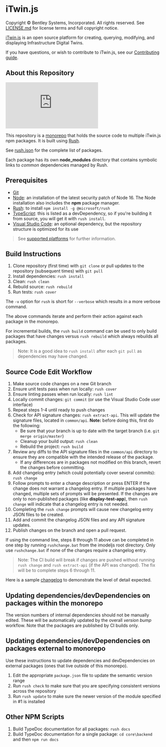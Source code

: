 ﻿# iTwin.js

Copyright © Bentley Systems, Incorporated. All rights reserved. See [LICENSE.md](./LICENSE.md) for license terms and full copyright notice.

[iTwin.js](http://www.itwinjs.org) is an open source platform for creating, querying, modifying, and displaying Infrastructure Digital Twins.

If you have questions, or wish to contribute to iTwin.js, see our [Contributing guide](./CONTRIBUTING.md).

## About this Repository

[![Build status](https://dev.azure.com/imodeljs/imodeljs/_apis/build/status/iModel.js)](https://dev.azure.com/imodeljs/imodeljs/_build/latest?definitionId=12)

This repository is a [monorepo](https://en.wikipedia.org/wiki/Monorepo) that holds the source code to multiple iTwin.js npm packages. It is built using [Rush](http://rushjs.io/).

See [rush.json](./rush.json) for the complete list of packages.

Each package has its own **node_modules** directory that contains symbolic links to *common* dependencies managed by Rush.

## Prerequisites

- [Git](https://git-scm.com/)
- [Node](https://nodejs.org/en/): an installation of the latest security patch of Node 16. The Node installation also includes the **npm** package manager.
- [Rush](https://github.com/Microsoft/web-build-tools/wiki/Rush): to install `npm install -g @microsoft/rush`
- [TypeScript](https://www.typescriptlang.org/): this is listed as a devDependency, so if you're building it from source, you will get it with `rush install`.
- [Visual Studio Code](https://code.visualstudio.com/): an optional dependency, but the repository structure is optimized for its use

> See [supported platforms](./docs/learning/SupportedPlatforms.md) for further information.

## Build Instructions

1. Clone repository (first time) with `git clone` or pull updates to the repository (subsequent times) with `git pull`
2. Install dependencies: `rush install`
3. Clean: `rush clean`
4. Rebuild source: `rush rebuild`
5. Run tests: `rush cover`

The `-v` option for `rush` is short for `--verbose` which results in a more verbose command.

The above commands iterate and perform their action against each package in the monorepo.

For incremental builds, the `rush build` command can be used to only build packages that have changes versus `rush rebuild` which always rebuilds all packages.

> Note: It is a good idea to `rush install` after each `git pull` as dependencies may have changed.

## Source Code Edit Workflow

1. Make source code changes on a new Git branch
2. Ensure unit tests pass when run locally: `rush cover`
3. Ensure linting passes when run locally: `rush lint`
4. Locally commit changes: `git commit` (or use the Visual Studio Code user interface)
5. Repeat steps 1-4 until ready to push changes
6. Check for API signature changes: `rush extract-api`. This will update the signature files, located in `common/api`. __Note:__ before doing this, first do the following:
    - Be sure that your branch is up to date with the target branch (i.e. `git merge origin/master`)
    - Cleanup your build output: `rush clean`
    - Rebuild the project: `rush build`
7. Review any diffs to the API signature files in the `common/api` directory to ensure they are compatible with the intended release of the package.
    - If any differences are in packages not modified on this branch, revert the changes before committing.
8. Add changelog entry (which could potentially cover several commits): `rush change`
9. Follow prompts to enter a change description or press ENTER if the change does not warrant a changelog entry. If multiple packages have changed, multiple sets of prompts will be presented. If the changes are only to non-published packages (like **display-test-app**), then `rush change` will indicate that a changelog entry is not needed.
10. Completing the `rush change` prompts will cause new changelog entry JSON files to be created.
11. Add and commit the changelog JSON files and any API signature updates.
12. Publish changes on the branch and open a pull request.

If using the command line, steps 8 through 11 above can be completed in one step by running `rushchange.bat` from the imodeljs root directory.
Only use `rushchange.bat` if none of the changes require a changelog entry.
> Note: The CI build will break if changes are pushed without running `rush change` and `rush extract-api` (if the API was changed). The fix will be to complete steps 6 through 11.

Here is a sample [changelog](https://github.com/microsoft/rushstack/blob/master/apps/rush/CHANGELOG.md) to demonstrate the level of detail expected.

## Updating dependencies/devDependencies on packages within the monorepo

The version numbers of internal dependencies should not be manually edited.
These will be automatically updated by the overall *version bump* workflow.
Note that the packages are published by CI builds only.

## Updating dependencies/devDependencies on packages external to monorepo

Use these instructions to update dependencies and devDependencies on external packages (ones that live outside of this monorepo).

1. Edit the appropriate `package.json` file to update the semantic version range
2. Run `rush check` to make sure that you are specifying consistent versions across the repository
3. Run `rush update` to make sure the newer version of the module specified in #1 is installed

## Other NPM Scripts

1. Build TypeDoc documentation for all packages: `rush docs`
2. Build TypeDoc documentation for a single package: `cd core\backend` and then `npm run docs`
